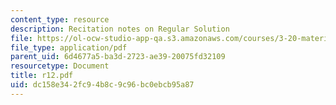 ```yaml
---
content_type: resource
description: Recitation notes on Regular Solution
file: https://ol-ocw-studio-app-qa.s3.amazonaws.com/courses/3-20-materials-at-equilibrium-sma-5111-fall-2003/dc158e342fc94b8c9c96bc0ebcb95a87_r12.pdf
file_type: application/pdf
parent_uid: 6d4677a5-ba3d-2723-ae39-20075fd32109
resourcetype: Document
title: r12.pdf
uid: dc158e34-2fc9-4b8c-9c96-bc0ebcb95a87
---
```

